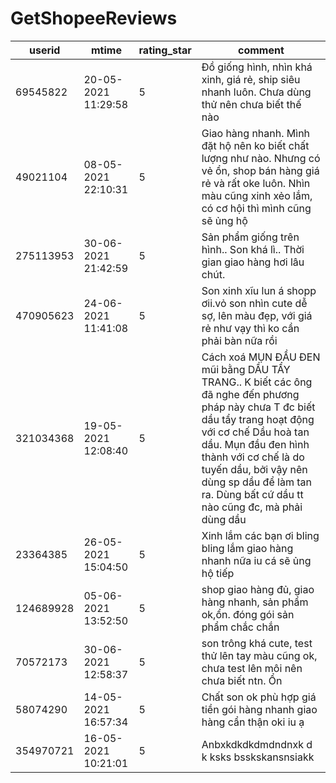 # GetShopeeReviews

| userid | mtime| rating_star | comment |
| --- | --- | --- | --- |
|69545822|20-05-2021 11:29:58|5|Đồ giống hình, nhìn khá xinh, giá rẻ, ship siêu nhanh luôn. Chưa dùng thử nên chưa biết thế nào|
|49021104|08-05-2021 22:10:31|5|Giao hàng nhanh. Mình đặt hộ nên ko biết chất lượng như nào. Nhưng có vẻ ổn, shop bán hàng giá rẻ và rất oke luôn. Nhìn màu cũng xinh xẻo lắm, có cơ hội thì mình cũng sẽ ủng hộ|
|275113953|30-06-2021 21:42:59|5|Sản phẩm giống trên hình.. Son khá lì.. Thời gian giao hàng hơi lâu chút.|
|470905623|24-06-2021 11:41:08|5|Son xinh xĩu lun á shopp ơii.vỏ son nhìn cute dễ sợ, lên màu đẹp, với giá rẻ như vạy thì ko cần phải bàn nữa rồi|
|321034368|19-05-2021 12:08:40|5|Cách xoá MỤN ĐẦU ĐEN mũi bằng DẦU TẨY TRANG.. K biết các ông đã nghe đến phương pháp này chưa T đc biết dầu tẩy trang hoạt động với cơ chế Dầu hoà tan dầu. Mụn đầu đen hình thành với cơ chế là do tuyến dầu, bởi vậy nên dùng sp dầu để làm tan ra. Dùng bất cứ dầu tt nào cũng đc, mà phải dùng dầu|
|23364385|26-05-2021 15:04:50|5|Xinh lắm các bạn ơi bling bling lắm giao hàng nhanh nữa iu cá sẽ ủng hộ tiếp|
|124689928|05-06-2021 13:52:50|5|shop giao hàng đủ, giao hàng nhanh, sản phẩm ok,ổn. đóng gói sản phẩm chắc chắn|
|70572173|30-06-2021 12:58:37|5|son trông khá cute, test thử lên tay màu cũng ok, chưa test lên môi nên chưa biết ntn. Ổn|
|58074290|14-05-2021 16:57:34|5|Chất son ok phù hợp giá tiền gói hàng nhanh giao hàng cẩn thận oki iu ạ|
|354970721|16-05-2021 10:21:01|5|Anbxkdkdkdmdndnxk d k ksks bsskskansnsiakk|
